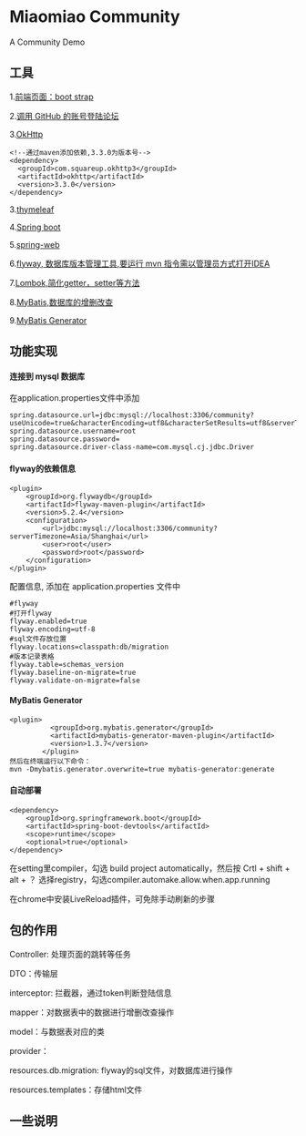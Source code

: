 # Miaomiao Community
A Community Demo

## 工具  
1.[前端页面：boot strap](https://v3.bootcss.com/components/#navbar)

2.[调用 GitHub 的账号登陆论坛](https://developer.github.com/apps/building-oauth-apps/)

3.[OkHttp](https://square.github.io/okhttp/)  
```
<!--通过maven添加依赖,3.3.0为版本号-->
<dependency>
  <groupId>com.squareup.okhttp3</groupId>
  <artifactId>okhttp</artifactId>
  <version>3.3.0</version>
</dependency>
```
3.[thymeleaf](https://www.thymeleaf.org/doc/tutorials/3.0/usingthymeleaf.html)

4.[Spring boot](https://docs.spring.io/spring-boot/docs/2.2.0.RC1/reference/htmlsingle/)

5.[spring-web](https://docs.spring.io/spring/docs/5.0.3.RELEASE/spring-framework-reference/web.html#spring-web)

6.[flyway, 数据库版本管理工具,要运行 mvn 指令需以管理员方式打开IDEA](https://flywaydb.org/getstarted/firststeps/maven)

7.[Lombok,简化getter，setter等方法](https://projectlombok.org/)

8.[MyBatis,数据库的增删改查](https://mybatis.org/spring-boot-starter/mybatis-spring-boot-autoconfigure/index.html)

9.[MyBatis Generator](https://mybatis.org/generator)

## 功能实现
#### 连接到 mysql 数据库
在application.properties文件中添加
```
spring.datasource.url=jdbc:mysql://localhost:3306/community?useUnicode=true&characterEncoding=utf8&characterSetResults=utf8&serverTimezone=Asia/Shanghai
spring.datasource.username=root
spring.datasource.password=
spring.datasource.driver-class-name=com.mysql.cj.jdbc.Driver
```
#### flyway的依赖信息
```
<plugin>
	<groupId>org.flywaydb</groupId>
	<artifactId>flyway-maven-plugin</artifactId>
	<version>5.2.4</version>
    <configuration>
		<url>jdbc:mysql://localhost:3306/community?serverTimezone=Asia/Shanghai</url>
		<user>root</user>
		<password>root</password>
	</configuration>
</plugin>
```
配置信息, 添加在 application.properties 文件中
```
#flyway
#打开flyway
flyway.enabled=true
flyway.encoding=utf-8
#sql文件存放位置
flyway.locations=classpath:db/migration
#版本记录表格
flyway.table=schemas_version
flyway.baseline-on-migrate=true
flyway.validate-on-migrate=false
```
#### MyBatis Generator
```
<plugin>
          <groupId>org.mybatis.generator</groupId>
          <artifactId>mybatis-generator-maven-plugin</artifactId>
          <version>1.3.7</version>
        </plugin>
然后在终端运行以下命令：
mvn -Dmybatis.generator.overwrite=true mybatis-generator:generate
```
#### 自动部署
```
<dependency>
    <groupId>org.springframework.boot</groupId>
    <artifactId>spring-boot-devtools</artifactId>
    <scope>runtime</scope>
    <optional>true</optional>
</dependency>
```
在setting里compiler，勾选 build project automatically，然后按 Crtl + shift + alt + ？ 选择registry，勾选compiler.automake.allow.when.app.running

在chrome中安装LiveReload插件，可免除手动刷新的步骤
## 包的作用
Controller: 处理页面的跳转等任务

DTO：传输层

interceptor: 拦截器，通过token判断登陆信息

mapper：对数据表中的数据进行增删改查操作

model：与数据表对应的类

provider：

resources.db.migration: flyway的sql文件，对数据库进行操作

resources.templates：存储html文件

## 一些说明

